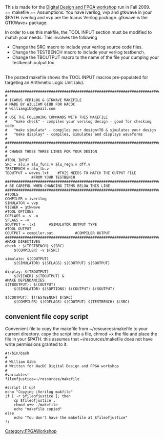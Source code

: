 This is made for the [Digital Design and FPGA
workshop](FPGA_Workshop) run in Fall 2009.\
== makefile == Assumptions: You have iverilog, vvp and gtkwave in your
\$PATH. iverilog and vvp are the Icarus Verilog package. gtkwave is the
GTKWave+ package.

In order to use this makfile, the TOOL INPUT section must be modified to
match your needs. This involves the following

-   Change the SRC macro to include your verilog source code files.
-   Change the TESTBENCH macro to include your verilog testbench.
-   Change the TBOUTPUT macro to the name of the file your dumping your
    testbench output too.

\
The posted makefile shows the TOOL INPUT macros pre-populated for
targeting an Arithmetic Logic Unit (alu).

    ###############################################################################
    #
    # ICARUS VERILOG & GTKWAVE MAKEFILE
    # MADE BY WILLIAM GIBB FOR HACDC
    # williamgibb@gmail.com
    # 
    # USE THE FOLLOWING COMMANDS WITH THIS MAKEFILE
    #   "make check" - compiles your verilog design - good for checking code
    #   "make simulate" - compiles your design+TB & simulates your design
    #   "make display" - compiles, simulates and displays waveforms
    # 
    ###############################################################################
    #
    # CHANGE THESE THREE LINES FOR YOUR DESIGN
    #
    #TOOL INPUT
    SRC = alu.v alu_func.v alu_regn.v dff.v
    TESTBENCH = alu_tb.v
    TBOUTPUT = waves.lxt    #THIS NEEDS TO MATCH THE OUTPUT FILE
                #FROM YOUR TESTBENCH
    ###############################################################################
    # BE CAREFUL WHEN CHANGING ITEMS BELOW THIS LINE
    ###############################################################################
    #TOOLS
    COMPILER = iverilog
    SIMULATOR = vvp
    VIEWER = gtkwave
    #TOOL OPTIONS
    COFLAGS = -v -o
    SFLAGS = -v
    SOUTPUT = -lxt      #SIMULATOR OUTPUT TYPE
    #TOOL OUTPUT
    COUTPUT = compiler.out          #COMPILER OUTPUT
    ###############################################################################
    #MAKE DIRECTIVES
    check : $(TESTBENCH) $(SRC)
        $(COMPILER) -v $(SRC)

    simulate: $(COUTPUT)
        $(SIMULATOR) $(SFLAGS) $(COUTPUT) $(SOUTPUT)

    display: $(TBOUTPUT)
        $(VIEWER) $(TBOUTPUT) &
    #MAKE DEPENDANCIES
    $(TBOUTPUT): $(COUTPUT)
        $(SIMULATOR) $(SOPTIONS) $(COUTPUT) $(SOUTPUT)

    $(COUTPUT): $(TESTBENCH) $(SRC)
        $(COMPILER) $(COFLAGS) $(COUTPUT) $(TESTBENCH) $(SRC)

## convenient file copy script

Convenient file to copy the makefile from \~/resources/makefile to your
current directory. copy the script into a file, chmod +x the file and
place the file in your \$PATH. this assumes that \~/resources/makefile
does not have write permissions granted to it.

    #!/bin/bash
    #
    # William Gibb
    # Written for HacDC Digital Design and FPGA workshop
    #
    #variables!
    fileofjustice=~/resources/makefile

    #script it up!
    echo "Copying iVerilog makfile"
    if [ -r $fileofjustice ]; then
        cp $fileofjustice .
        chmod u+w ./makefile
        echo "makefile copied"
    else
        echo "You don't have the makefile at $fileofjustice"
    fi

[Category:FPGAWorkshop](Category:FPGAWorkshop)
